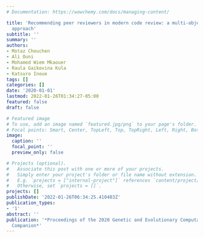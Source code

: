 ```yaml
---
# Documentation: https://wowchemy.com/docs/managing-content/

title: 'Recommending peer reviewers in modern code review: a multi-objective search-based
  approach'
subtitle: ''
summary: ''
authors:
- Motaz Chouchen
- Ali Ouni
- Mohamed Wiem Mkaouer
- Raula Gaikovina Kula
- Katsuro Inoue
tags: []
categories: []
date: '2020-01-01'
lastmod: 2022-01-26T01:34:27-05:00
featured: false
draft: false

# Featured image
# To use, add an image named `featured.jpg/png` to your page's folder.
# Focal points: Smart, Center, TopLeft, Top, TopRight, Left, Right, BottomLeft, Bottom, BottomRight.
image:
  caption: ''
  focal_point: ''
  preview_only: false

# Projects (optional).
#   Associate this post with one or more of your projects.
#   Simply enter your project's folder or file name without extension.
#   E.g. `projects = ["internal-project"]` references `content/project/deep-learning/index.md`.
#   Otherwise, set `projects = []`.
projects: []
publishDate: '2022-01-26T06:34:25.410403Z'
publication_types:
- '1'
abstract: ''
publication: '*Proceedings of the 2020 Genetic and Evolutionary Computation Conference
  Companion*'
---
```

